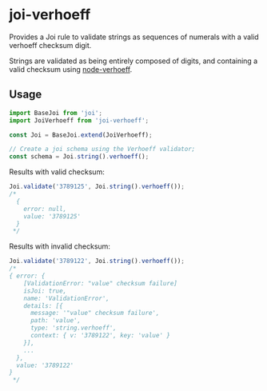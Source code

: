 # joi-verhoeff

Provides a Joi rule to validate strings as sequences of numerals with a valid verhoeff checksum digit.  

Strings are validated as being entirely composed of digits, and containing a valid checksum using [node-verhoeff](https://www.npmjs.com/package/node-verhoeff).
 
## Usage

```js
import BaseJoi from 'joi';
import JoiVerhoeff from 'joi-verhoeff';

const Joi = BaseJoi.extend(JoiVerhoeff);

// Create a joi schema using the Verhoeff validator;
const schema = Joi.string().verhoeff();
```

Results with valid checksum:
```js
Joi.validate('3789125', Joi.string().verhoeff());
/*
  {
    error: null,
    value: '3789125'
  }
 */
```

Results with invalid checksum:
```js
Joi.validate('3789122', Joi.string().verhoeff());
/*
{ error: {
    [ValidationError: "value" checksum failure]
    isJoi: true,
    name: 'ValidationError',
    details: [{
      message: '"value" checksum failure',
      path: 'value',
      type: 'string.verhoeff',
      context: { v: '3789122', key: 'value' }
    }],
    ...
  },
  value: '3789122'
}
 */
```


